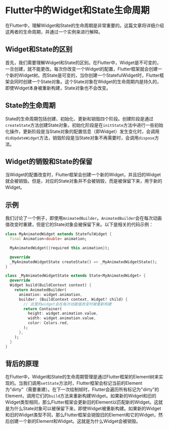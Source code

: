 # Flutter中的Widget和State生命周期

在Flutter中，理解Widget和State的生命周期是非常重要的。这篇文章将详细介绍这两者的生命周期，并通过一个实例来进行解释。

## Widget和State的区别

首先，我们需要理解Widget和State的区别。在Flutter中，Widget是不可变的，一旦创建，就不能更改。每次你改变一个Widget的配置，Flutter框架就会创建一个新的Widget树。而State是可变的，当你创建一个StatefulWidget时，Flutter框架会同时创建一个State对象。这个State对象在Widget的生命周期内是持久的，即使Widget本身被重新构建，State对象也不会改变。

## State的生命周期

State的生命周期包括创建、初始化、更新和销毁四个阶段。创建阶段是通过`createState`方法创建State对象，初始化阶段是在`initState`方法中进行一些初始化操作，更新阶段是当State对象的配置信息（即Widget）发生变化时，会调用`didUpdateWidget`方法，销毁阶段是当State对象不再需要时，会调用`dispose`方法。

## Widget的销毁和State的保留

当Widget的配置改变时，Flutter框架会创建一个新的Widget，并且旧的Widget就会被销毁。但是，对应的State对象并不会被销毁，而是被保留下来，用于新的Widget。

## 示例

我们讨论了一个例子，即使用`AnimatedBuilder`。`AnimatedBuilder`会在每次动画值改变时重建，但是它的State对象会被保留下来。以下是相关的代码示例：

```dart
class MyAnimatedWidget extends StatefulWidget {
  final Animation<double> animation;

  MyAnimatedWidget({required this.animation});

  @override
  _MyAnimatedWidgetState createState() => _MyAnimatedWidgetState();
}

class _MyAnimatedWidgetState extends State<MyAnimatedWidget> {
  @override
  Widget build(BuildContext context) {
    return AnimatedBuilder(
      animation: widget.animation,
      builder: (BuildContext context, Widget? child) {
        // 这里的widget会在每次动画值改变时被重新构建
        return Container(
          height: widget.animation.value,
          width: widget.animation.value,
          color: Colors.red,
        );
      },
    );
  }
}
```

## 背后的原理

在Flutter中，Widget和State的生命周期管理是通过Flutter框架的Element树来实现的。当我们调用`setState`方法时，Flutter框架会标记当前的Element为"dirty"（需要重建）。在下一次绘制帧时，Flutter会遍历所有标记为"dirty"的Element，调用它们的`build`方法来重新构建Widget。如果新的Widget和旧的Widget类型相同，那么Flutter框架会更新旧的Element以匹配新的Widget。这就是为什么State对象可以被保留下来，即使Widget被重新构建。如果新的Widget和旧的Widget类型不同，那么Flutter框架会销毁旧的Element和它的Widget，然后创建一个新的Element和Widget。这就是为什么Widget会被销毁。


